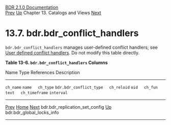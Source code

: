   [BDR 2.1.0 Documentation](README.md)                                                                                                                                         
  [Prev](catalog-bdr-replication-set-config.md "bdr.bdr_replication_set_config")   [Up](catalogs-views.md)    Chapter 13. Catalogs and Views    [Next](catalog-bdr-global-locks-info.md "bdr.bdr_global_locks_info")


# 13.7. bdr.bdr_conflict_handlers

`bdr.bdr_conflict_handlers` manages user-defined conflict
handlers; see [User defined conflict
handlers](conflicts-user-defined-handlers.md). Do not modify this
table directly.


**Table 13-6. `bdr.bdr_conflict_handlers` Columns**

  Name                           Type                             References   Description
  ------------------------------ -------------------------------- ------------ -------------
  `ch_name`        `name`                                  
  `ch_type`        `bdr.bdr_conflict_type`                 
  `ch_reloid`      `oid`                                   
  `ch_fun`         `text`                                  
  `ch_timeframe`   `interval`                              



  ---------------------------------------------------------------- ------------------------------------------ -----------------------------------------------
  [Prev](catalog-bdr-replication-set-config.md)       [Home](README.md)        [Next](catalog-bdr-global-locks-info.md)
  bdr.bdr_replication_set_config                                    [Up](catalogs-views.md)                                    bdr.bdr_global_locks_info
  ---------------------------------------------------------------- ------------------------------------------ -----------------------------------------------
